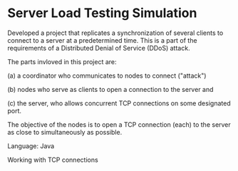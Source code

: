 # Server Load Testing Simulation

Developed a project that replicates a synchronization of several clients to connect to a server at a predetermined time. This is a part of the requirements of a Distributed Denial of Service (DDoS) attack.

The parts invloved in this project are:

(a) a coordinator who communicates to nodes to connect ("attack")

(b) nodes who serve as clients to open a connection to the server and

(c) the server, who allows concurrent TCP connections on some designated port. 

The objective of the nodes is to open a TCP connection (each) to the server as close to simultaneously as possible.

Language: Java 

Working with TCP connections 
